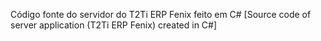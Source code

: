 Código fonte do servidor do T2Ti ERP Fenix feito em C#
[Source code of server application (T2Ti ERP Fenix) created in C#]